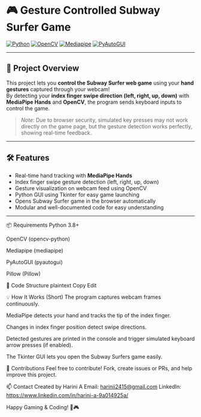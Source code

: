 # 🎮 Gesture Controlled Subway Surfer Game

[![Python](https://img.shields.io/badge/Python-3.10-blue?logo=python&logoColor=white)](https://www.python.org/)
[![OpenCV](https://img.shields.io/badge/OpenCV-4.5+-green?logo=opencv&logoColor=white)](https://opencv.org/)
[![Mediapipe](https://img.shields.io/badge/Mediapipe-0.8.10-blueviolet)](https://google.github.io/mediapipe/)
[![PyAutoGUI](https://img.shields.io/badge/PyAutoGUI-0.9.53-orange)](https://pyautogui.readthedocs.io/en/latest/)


---

## 🚀 Project Overview

This project lets you **control the Subway Surfer web game** using your **hand gestures** captured through your webcam!  
By detecting your **index finger swipe direction (left, right, up, down)** with **MediaPipe Hands** and **OpenCV**, the program sends keyboard inputs to control the game.

> *Note:* Due to browser security, simulated key presses may not work directly on the game page, but the gesture detection works perfectly, showing real-time feedback.

---

## 🛠️ Features

- Real-time hand tracking with **MediaPipe Hands**  
- Index finger swipe gesture detection (left, right, up, down)  
- Gesture visualization on webcam feed using OpenCV  
- Python GUI using Tkinter for easy game launching  
- Opens Subway Surfer game in the browser automatically  
- Modular and well-documented code for easy understanding

---
📦 Requirements
Python 3.8+

OpenCV (opencv-python)

Mediapipe (mediapipe)

PyAutoGUI (pyautogui)

Pillow (Pillow)

🧩 Code Structure
plaintext
Copy
Edit

💡 How It Works (Short)
The program captures webcam frames continuously.

MediaPipe detects your hand and tracks the tip of the index finger.

Changes in index finger position detect swipe directions.

Detected gestures are printed in the console and trigger simulated keyboard arrow presses (if enabled).

The Tkinter GUI lets you open the Subway Surfers game easily.

🤝 Contributions
Feel free to contribute! Fork, create issues or PRs, and help improve this project.



📫 Contact
Created by Harini A
Email: harinii2415@gmail.com
LinkedIn: https://www.linkedin.com/in/harini-a-9a014925a/

Happy Gaming & Coding! 🚀🎮





   
